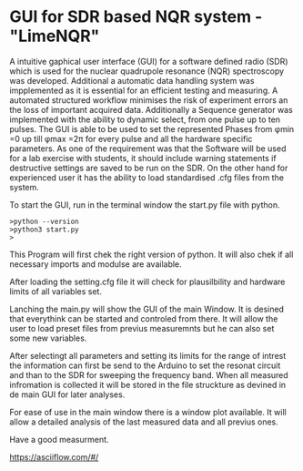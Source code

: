 # GUI for SDR based NQR system - "LimeNQR"

A intuitive gaphical user interface (GUI) for a software defined radio (SDR) which is used for the nuclear quadrupole resonance (NQR) spectroscopy was developed. Additional a automatic data handling system was impplemented as it is essential for an efficient testing and measuring. A automated structured workflow minimises the risk of experiment errors an the loss of important acquired data. Additionally a Sequence generator was implemented with the ability to dynamic select, from one pulse up to ten pulses. The GUI is able to be used to set the represented Phases from φmin =0 up till φmax =2π for every pulse and all the hardware specific parameters.
As one of the requirement was that the Software will be used for a lab exercise with students, it should include warning statements if destructive settings are saved to be run on the SDR. On the other hand for experienced user it has the ability to load standardised .cfg files from the system.

To start the GUI, run in the terminal window the start.py file with python.
```
>python --version
>python3 start.py
>
```

This Program will first chek the right version of python. 
It will also chek if all necessary imports and modulse are available.

After loading the setting.cfg file it will check for plausilbility and 
hardware limits of all variables set.


Lanching the main.py will show the GUI of the main Window. It is 
desined that everythink can be started and controled from there. 
It will allow the user to load preset files from previus measuremnts
but he can also set some new variables. 

After selectingt all parameters and setting its limits for the range of
 intrest the information can first be send to the Arduino to set the 
resonat circuit and than to the SDR for sweeping the frequency band.
When all measured infromation is collected it will be stored in the file
 struckture as devined in de main GUI for later analyses.


For ease of use in the main window there is a window plot available.
It will allow a detailed analysis of the last measured data and all 
previus ones.

Have a good measurment.

https://asciiflow.com/#/


